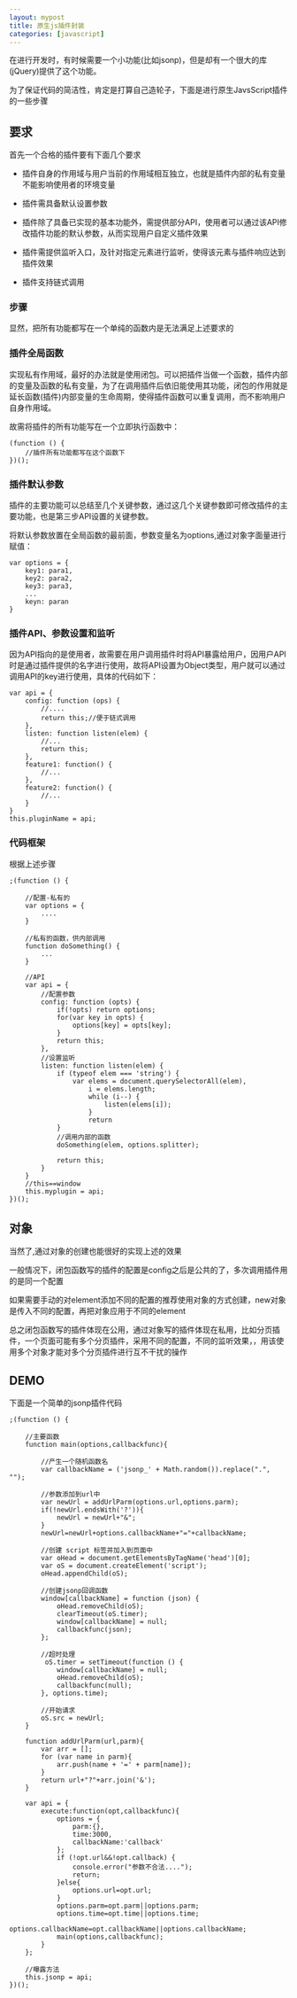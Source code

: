 ```yaml
---
layout: mypost
title: 原生js插件封装
categories: [javascript]
---
```


在进行开发时，有时候需要一个小功能(比如jsonp)，但是却有一个很大的库(jQuery)提供了这个功能。

为了保证代码的简洁性，肯定是打算自己造轮子，下面是进行原生JavsScript插件的一些步骤

## 要求

首先一个合格的插件要有下面几个要求

+ 插件自身的作用域与用户当前的作用域相互独立，也就是插件内部的私有变量不能影响使用者的环境变量

+ 插件需具备默认设置参数

+ 插件除了具备已实现的基本功能外，需提供部分API，使用者可以通过该API修改插件功能的默认参数，从而实现用户自定义插件效果

+ 插件需提供监听入口，及针对指定元素进行监听，使得该元素与插件响应达到插件效果

+ 插件支持链式调用

### 步骤

显然，把所有功能都写在一个单纯的函数内是无法满足上述要求的

### 插件全局函数

实现私有作用域，最好的办法就是使用闭包。可以把插件当做一个函数，插件内部的变量及函数的私有变量，为了在调用插件后依旧能使用其功能，闭包的作用就是延长函数(插件)内部变量的生命周期，使得插件函数可以重复调用，而不影响用户自身作用域。

故需将插件的所有功能写在一个立即执行函数中：

```
(function () {
	//插件所有功能都写在这个函数下
})();
```

### 插件默认参数

插件的主要功能可以总结至几个关键参数，通过这几个关键参数即可修改插件的主要功能，也是第三步API设置的关键参数。

将默认参数放置在全局函数的最前面，参数变量名为options,通过对象字面量进行赋值：

```
var options = {
	key1: para1,
	key2: para2,
	key3: para3,
	...
	keyn: paran
}
```

### 插件API、参数设置和监听

因为API指向的是使用者，故需要在用户调用插件时将API暴露给用户，因用户API时是通过插件提供的名字进行使用，故将API设置为Object类型，用户就可以通过调用API的key进行使用，具体的代码如下：

```
var api = {
	config: function (ops) {
		//....
		return this;//便于链式调用
	},
	listen: function listen(elem) {
		//...
		return this;
	},
	feature1: function() {
		//...
	},
	feature2: function() {
		//...
	}
}
this.pluginName = api;
```

### 代码框架

根据上述步骤

```
;(function () {
    
    //配置-私有的
	var options = {
        ....
	}

    //私有的函数，供内部调用
	function doSomething() {
		...
	}

	//API
	var api = {
        //配置参数
		config: function (opts) {
			if(!opts) return options;
			for(var key in opts) {
				options[key] = opts[key];
			}
			return this;
		},
        //设置监听
		listen: function listen(elem) {
			if (typeof elem === 'string') {
				var elems = document.querySelectorAll(elem),
					i = elems.length;
					while (i--) {
						listen(elems[i]);
					}
					return
			}
            //调用内部的函数
			doSomething(elem, options.splitter);

			return this;
		}
	}
	//this==window
	this.myplugin = api;
})();
```

## 对象

当然了,通过对象的创建也能很好的实现上述的效果

一般情况下，闭包函数写的插件的配置是config之后是公共的了，多次调用插件用的是同一个配置

如果需要手动的对element添加不同的配置的推荐使用对象的方式创建，new对象是传入不同的配置，再把对象应用于不同的element

总之闭包函数写的插件体现在公用，通过对象写的插件体现在私用，比如分页插件，一个页面可能有多个分页插件，采用不同的配置，不同的监听效果，，用该使用多个对象才能对多个分页插件进行互不干扰的操作

## DEMO

下面是一个简单的jsonp插件代码

```
;(function () {

    //主要函数
    function main(options,callbackfunc){

        //产生一个随机函数名
        var callbackName = ('jsonp_' + Math.random()).replace(".", "");

        //参数添加到url中
        var newUrl = addUrlParm(options.url,options.parm);
        if(!newUrl.endsWith('?')){
            newUrl = newUrl+"&";
        }
        newUrl=newUrl+options.callbackName+"="+callbackName;
        
        //创建 script 标签并加入到页面中
        var oHead = document.getElementsByTagName('head')[0];
        var oS = document.createElement('script');
        oHead.appendChild(oS);
        
        //创建jsonp回调函数
        window[callbackName] = function (json) {
            oHead.removeChild(oS);
            clearTimeout(oS.timer);
            window[callbackName] = null;
            callbackfunc(json);
        };

        //超时处理
         oS.timer = setTimeout(function () {
            window[callbackName] = null;
            oHead.removeChild(oS);
            callbackfunc(null);
        }, options.time);

        //开始请求
        oS.src = newUrl;
    }

    function addUrlParm(url,parm){
        var arr = [];
        for (var name in parm){
            arr.push(name + '=' + parm[name]);
        }
        return url+"?"+arr.join('&');
    }

    var api = {
        execute:function(opt,callbackfunc){
            options = {
                parm:{},
                time:3000,
                callbackName:'callback'
            };
            if (!opt.url&&!opt.callback) {
                console.error("参数不合法....");
                return;
            }else{
                options.url=opt.url;
            }
            options.parm=opt.parm||options.parm;
            options.time=opt.time||options.time;
            options.callbackName=opt.callbackName||options.callbackName;
            main(options,callbackfunc);
        }
    };

    //曝露方法
    this.jsonp = api;
})();
```